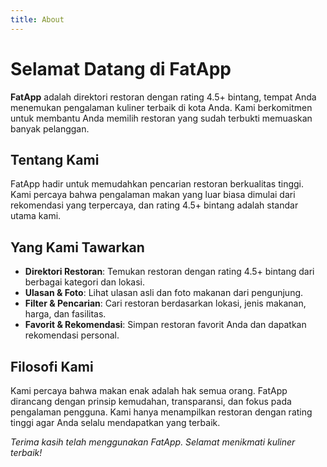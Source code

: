 ```yaml
---
title: About
---
```


# Selamat Datang di FatApp

**FatApp** adalah direktori restoran dengan rating 4.5+ bintang, tempat Anda menemukan pengalaman kuliner terbaik di kota Anda. Kami berkomitmen untuk membantu Anda memilih restoran yang sudah terbukti memuaskan banyak pelanggan.

## Tentang Kami

FatApp hadir untuk memudahkan pencarian restoran berkualitas tinggi. Kami percaya bahwa pengalaman makan yang luar biasa dimulai dari rekomendasi yang terpercaya, dan rating 4.5+ bintang adalah standar utama kami.

## Yang Kami Tawarkan

- **Direktori Restoran**: Temukan restoran dengan rating 4.5+ bintang dari berbagai kategori dan lokasi.
- **Ulasan & Foto**: Lihat ulasan asli dan foto makanan dari pengunjung.
- **Filter & Pencarian**: Cari restoran berdasarkan lokasi, jenis makanan, harga, dan fasilitas.
- **Favorit & Rekomendasi**: Simpan restoran favorit Anda dan dapatkan rekomendasi personal.

## Filosofi Kami

Kami percaya bahwa makan enak adalah hak semua orang. FatApp dirancang dengan prinsip kemudahan, transparansi, dan fokus pada pengalaman pengguna. Kami hanya menampilkan restoran dengan rating tinggi agar Anda selalu mendapatkan yang terbaik.

_Terima kasih telah menggunakan FatApp. Selamat menikmati kuliner terbaik!_
